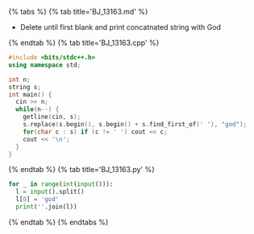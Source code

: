 {% tabs %}
{% tab title='BJ_13163.md' %}

* Delete until first blank and print concatnated string with God

{% endtab %}
{% tab title='BJ_13163.cpp' %}

```cpp
#include <bits/stdc++.h>
using namespace std;

int n;
string s;
int main() {
  cin >> n;
  while(n--) {
    getline(cin, s);
    s.replace(s.begin(), s.begin() + s.find_first_of(' '), "god");
    for(char c : s) if (c != ' ') cout << c;
    cout << '\n';
  }
}
```

{% endtab %}
{% tab title='BJ_13163.py' %}

```py
for _ in range(int(input())):
  l = input().split()
  l[0] = 'god'
  print(''.join(l))
```

{% endtab %}
{% endtabs %}